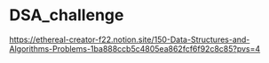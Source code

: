 # DSA_challenge

https://ethereal-creator-f22.notion.site/150-Data-Structures-and-Algorithms-Problems-1ba888ccb5c4805ea862fcf6f92c8c85?pvs=4
